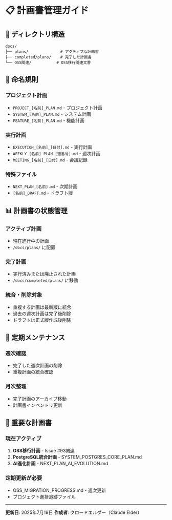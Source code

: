 # 📋 計画書管理ガイド

## 📁 ディレクトリ構造
```
docs/
├── plans/              # アクティブな計画書
├── completed/plans/    # 完了した計画書
└── OSS関連/           # OSS移行関連文書
```

## 📝 命名規則

### プロジェクト計画
- `PROJECT_[名前]_PLAN.md` - プロジェクト計画
- `SYSTEM_[名前]_PLAN.md` - システム計画
- `FEATURE_[名前]_PLAN.md` - 機能計画

### 実行計画
- `EXECUTION_[名前]_[日付].md` - 実行計画
- `WEEKLY_[名前]_PLAN_[週番号].md` - 週次計画
- `MEETING_[名前]_[日付].md` - 会議記録

### 特殊ファイル
- `NEXT_PLAN_[名前].md` - 次期計画
- `[名前]_DRAFT.md` - ドラフト版

## 📊 計画書の状態管理

### アクティブ計画
- 現在進行中の計画
- `/docs/plans/` に配置

### 完了計画
- 実行済みまたは廃止された計画
- `/docs/completed/plans/` に移動

### 統合・削除対象
- 重複する計画は最新版に統合
- 過去の週次計画は完了後削除
- ドラフトは正式版作成後削除

## 🔄 定期メンテナンス

### 週次確認
- 完了した週次計画の削除
- 重複計画の統合確認

### 月次整理
- 完了計画のアーカイブ移動
- 計画書インベントリ更新

## 📌 重要な計画書

### 現在アクティブ
1. **OSS移行計画** - Issue #93関連
2. **PostgreSQL統合計画** - SYSTEM_POSTGRES_CORE_PLAN.md
3. **AI進化計画** - NEXT_PLAN_AI_EVOLUTION.md

### 定期更新が必要
- OSS_MIGRATION_PROGRESS.md - 週次更新
- プロジェクト進捗追跡ファイル

---
**更新日**: 2025年7月19日
**作成者**: クロードエルダー（Claude Elder）
